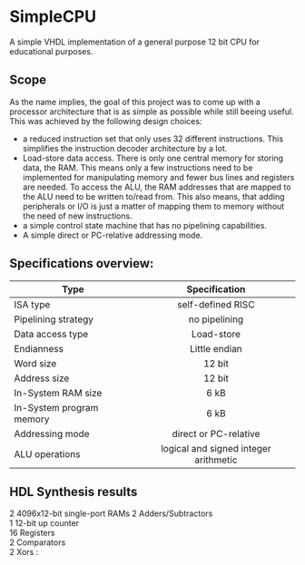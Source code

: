 # SimpleCPU
A simple VHDL implementation of a general purpose 12 bit CPU for educational purposes. 

## Scope
As the name implies, the goal of this project was to come up with a processor architecture that is as
simple as possible while still beeing useful. This was achieved by the following design choices:
- a reduced instruction set that only uses 32 different instructions. This simplifies the instruction decoder architecture by a lot.
- Load-store data access. There is only one central memory for storing data, the RAM. 
  This means only a few instructions need to be implemented for manipulating memory and fewer bus lines and registers are needed.
  To access the ALU, the RAM addresses that are mapped to the ALU need to be written to/read from.
  This also means, that adding peripherals or I/O is just a matter of mapping them to memory without the need of new instructions.
- a simple control state machine that has no pipelining capabilities.
- A simple direct or PC-relative addressing mode.

## Specifications overview:
| Type        | Specification           | 
| ------------- |:-------------:| 
| ISA type      | self-defined RISC | 
| Pipelining strategy     | no pipelining      | 
| Data access type      | Load-store      |
| Endianness      | Little endian      | 
| Word size | 12 bit      |
|Address size | 12 bit      |
| In-System RAM size | 6 kB       |
| In-System program memory | 6 kB      |
| Addressing mode | direct or PC-relative      |
| ALU operations | logical and signed integer arithmetic      |

## HDL Synthesis results

2  4096x12-bit single-port RAMs
2  Adders/Subtractors                                  
1  12-bit up counter                                    
16 Registers                                           
2  Comparators                                          
2  Xors                                                 : 


